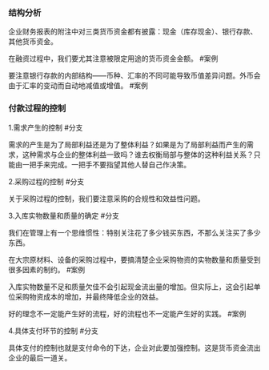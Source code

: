 
### 结构分析

企业财务报表的附注中对三类货币资金都有披露：现金（库存现金）、银行存款、其他货币资金。

在融资过程中，我们要尤其注意被限定用途的货币资金金额。 #案例 

要注意银行存款的内部结构——币种、汇率的不同可能导致币值差异问题。外币会由于汇率的变动而自动地减值或增值。 #案例 

### 付款过程的控制

1.需求产生的控制 #分支 

需求的产生是为了局部利益还是为了整体利益？如果是为了局部利益而产生的需求，这种需求与企业的整体利益一致吗？谁去权衡局部与整体的这种利益关系？只能由一把手来完成。一把手不要指望其他人替自己作决策。

2.采购过程的控制 #分支 

关于采购过程的控制，我们要注意采购的合规性和效益性问题。

3.入库实物数量和质量的确定 #分支 

我们在管理上有一个思维惯性：特别关注花了多少钱买东西，不那么关注买了多少东西。

在大宗原材料、设备的采购过程中，要搞清楚企业采购物资的实物数量和质量受到很多因素的制约。 #案例 

入库实物数量不足和质量欠佳不会引起现金流出量的增加。但实际上，这会引起单位采购物资成本的增加，并最终降低企业的效益。

好的理念不一定能产生好的流程，好的流程也不一定能产生好的实践。 #案例 

4.具体支付环节的控制 #分支 

具体支付的控制也就是支付命令的下达，企业对此要加强控制。这是货币资金流出企业的最后一道关。